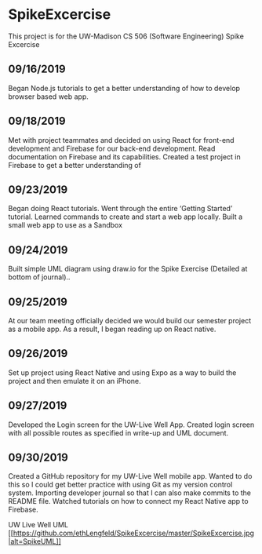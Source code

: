 # SpikeExcercise
This project is for the UW-Madison CS 506 (Software Engineering) Spike Excercise



## 09/16/2019
Began Node.js tutorials to get a better understanding of how to develop browser based web app.

## 09/18/2019
Met with project teammates and decided on using React for front-end development and Firebase for our back-end development. Read documentation on Firebase and its capabilities. Created a test project in Firebase to get a better understanding of 

## 09/23/2019
Began doing React tutorials. Went through the entire ‘Getting Started’ tutorial. Learned commands to create and start a web app locally. Built a small web app to use as a Sandbox

## 09/24/2019
Built simple UML diagram using draw.io for the Spike Exercise (Detailed at bottom of journal)..

## 09/25/2019
At our team meeting officially decided we would build our semester project as a mobile app. As a result, I began reading up on React native.

## 09/26/2019
Set up project using React Native and using Expo as a way to build the project and then emulate it on an iPhone.

## 09/27/2019
Developed the Login screen for the UW-Live Well App. Created login screen with all possible routes as specified in write-up and UML document.

## 09/30/2019
Created a GitHub repository for my UW-Live Well mobile app. Wanted to do this so I could get better practice with using Git as my version control system. Importing developer journal so that I can also make commits to the README file.  Watched tutorials on how to connect my React Native app to Firebase.






UW Live Well UML
[[https://github.com/ethLengfeld/SpikeExcercise/master/SpikeExcercise.jpg|alt=SpikeUML]]
